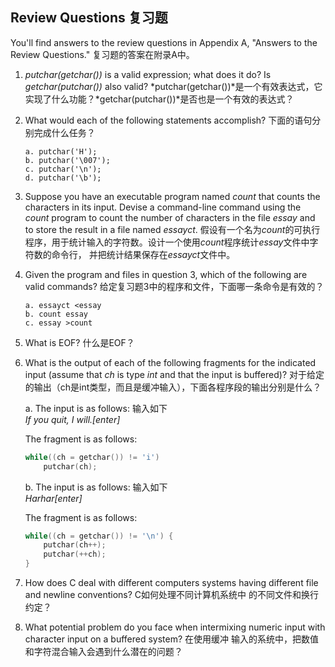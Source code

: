 ## Review Questions 复习题

You'll find answers to the review questions in Appendix A, "Answers to the Review Questions." 复习题的答案在附录A中。
1. *putchar(getchar())* is a valid expression; what does it do? Is *getchar(putchar())* also valid? 
   *putchar(getchar())*是一个有效表达式，它实现了什么功能？*getchar(putchar())*是否也是一个有效的表达式？
   
2. What would each of the following statements accomplish? 下面的语句分别完成什么任务？
   ```text
   a. putchar('H');
   b. putchar('\007');
   c. putchar('\n');
   d. putchar('\b');
   ```

3. Suppose you have an executable program named *count* that counts the characters in its input. Devise a command-line 
   command using the *count* program to count the number of characters in the file *essay* and to store the result in a
   file named *essayct*. 假设有一个名为*count*的可执行程序，用于统计输入的字符数。设计一个使用*count*程序统计*essay*文件中字符数的命令行，
   并把统计结果保存在*essayct*文件中。

4. Given the program and files in question 3, which of the following are valid commands? 给定复习题3中的程序和文件，下面哪一条命令是有效的？
   ```text
   a. essayct <essay
   b. count essay
   c. essay >count
   ```
   
5. What is EOF? 什么是EOF？
   
6. What is the output of each of the following fragments for the indicated input (assume that *ch* is type *int* and that
   the input is buffered)? 对于给定的输出（ch是int类型，而且是缓冲输入），下面各程序段的输出分别是什么？

   a. The input is as follows: 输入如下   
   *If you quit, I will.[enter]*
   
   The fragment is as follows:
   ```c
   while((ch = getchar()) != 'i')
       putchar(ch);
   ```
   
   b. The input is as follows: 输入如下   
   *Harhar[enter]*

   The fragment is as follows:
   ```c
   while((ch = getchar()) != '\n') {
       putchar(ch++);
       putchar(++ch);
   }
   ```
7. How does C deal with different computers systems having different file and newline conventions? C如何处理不同计算机系统中
   的不同文件和换行约定？
   
8. What potential problem do you face when intermixing numeric input with character input on a buffered system? 在使用缓冲
   输入的系统中，把数值和字符混合输入会遇到什么潜在的问题？
